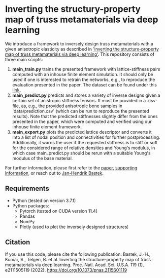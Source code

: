 # Inverting the structury-property map of truss metamaterials via deep learning

We introduce a framework to inversely design truss metamaterials with a given anisotropic elasticity as described in ['Inverting the structure-property map of truss metamaterials via deep learning'](https://www.pnas.org/content/119/1/e2111505119). 
This repository consists of three main scripts:
1. **main_train.py** trains the presented framework with lattice-stiffness pairs computed with an inhouse finite element simulation. It should only be used if one is interested to retrain the networks, e.g., to reproduce the evaluation presented in the paper. The dataset can be found under this [link](https://www.research-collection.ethz.ch/handle/20.500.11850/520254).
2. **main_predict.py** predicts and stores a variety of inverse designs given a certain set of anistropic stiffness tensors. It must be provided in a .csv-file, as, e.g., the provided anisotropic bone samples in 'data/prediction.csv' (which can be run to reproduce the presented results). Note that the predicted stiffnesses slightly differ from the ones presented in the paper, which were computed and verified using our inhouse finite element framework.
3. **main_export.py** plots the predicted lattice descriptor and converts it into a list of nodal position and connectivities for further postprocessing. Additionally, it warns the user if the requested stiffness is to stiff or soft for the considered range of relative densities and Young's modulus, in which case main_predict.py should be rerun with a suitable Young's modulus of the base material.

For further information, please first refer to the [paper](https://www.pnas.org/content/119/1/e2111505119), [supporting information](https://www.pnas.org/content/pnas/suppl/2021/12/30/2111505119.DCSupplemental/pnas.2111505119.sapp.pdf), or reach out to [Jan-Hendrik Bastek](mailto:jbastek@ethz.ch).

## Requirements

- Python (tested on version  3.7.1)
- Python packages:
  - Pytorch (tested on CUDA version 11.4)
  - Pandas
  - NumPy
  - Plotly (used to plot the inversely designed structures)

## Citation

If you use this code, please cite the following publication: Bastek, J.-H., Kumar, S., Telgen, B. et al. Inverting the structure-property map of truss metamaterials via deep learning. Proc. Natl. Acad. Sci. U.S.A. 119 (1), e2111505119 (2022). https://doi.org/10.1073/pnas.2115601119
